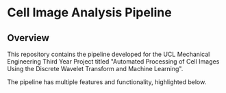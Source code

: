 # Cell Image Analysis Pipeline
## Overview
This repository contains the pipeline developed for the UCL Mechanical Engineering Third Year Project titled "Automated Processing of Cell Images Using the Discrete Wavelet Transform and Machine Learning".

The pipeline has multiple features and functionality, highlighted below.
